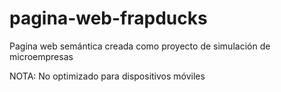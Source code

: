 # pagina-web-frapducks
Pagina web semántica creada como proyecto de simulación de microempresas

NOTA: No optimizado para dispositivos móviles
